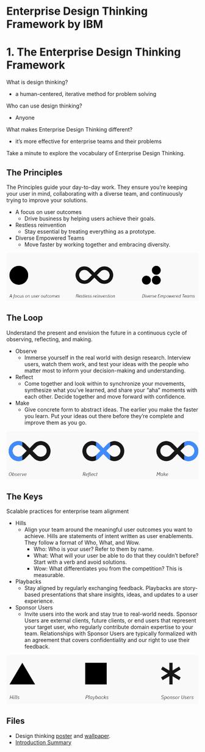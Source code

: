 # Enterprise Design Thinking Framework by IBM

# 1. The Enterprise Design Thinking Framework

What is design thinking?
- a human-centered, iterative method for problem solving

Who can use design thinking?
- Anyone

What makes Enterprise Design Thinking different?
- it’s more effective for enterprise teams and their problems


Take a minute to explore the vocabulary of Enterprise Design Thinking.

## The Principles

The Principles guide your day-to-day work. They ensure you’re keeping your user in mind, collaborating with a diverse team, and continuously trying to improve your solutions.

- A focus on user outcomes
  - Drive business by helping users achieve their goals.
- Restless reinvention
  - Stay essential by treating everything as a prototype.
- Diverse Empowered Teams
  - Move faster by working together and embracing diversity.

![](1.png)


## The Loop

Understand the present and envision the future in a continuous cycle of observing, reflecting, and making.

- Observe
  - Immerse yourself in the real world with design research. Interview users, watch them work, and test your ideas with the people who matter most to inform your decision-making and understanding.
- Reflect
  - Come together and look within to synchronize your movements, synthesize what you’ve learned, and share your “aha” moments with each other. Decide together and move forward with confidence.
- Make
  - Give concrete form to abstract ideas. The earlier you make the faster you learn. Put your ideas out there before they’re complete and improve them as you go.

![](2.png)

## The Keys
Scalable practices for enterprise team alignment

- Hills
  - Align your team around the meaningful user outcomes you want to achieve. Hills are statements of intent written as user enablements. They follow a format of Who, What, and Wow.
    - Who: Who is your user? Refer to them by name.
    - What: What will your user be able to do that they couldn’t before? Start with a verb and avoid solutions.
    - Wow: What differentiates you from the competition? This is measurable.
- Playbacks
  - Stay aligned by regularly exchanging feedback. Playbacks are story-based presentations that share insights, ideas, and updates to a user experience.
- Sponsor Users
  - Invite users into the work and stay true to real-world needs. Sponsor Users are external clients, future clients, or end users that represent your target user, who regularly contribute domain expertise to your team. Relationships with Sponsor Users are typically formalized with an agreement that covers confidentiality and our right to use their feedback.

![](3.png)

## Files
- Design thinking [poster](EDT_poster.pdf) and [wallpaper](EDT_wallpaper.jpg).
- [Introduction Summary](introduction-summary.pdf)
